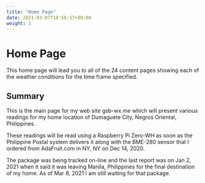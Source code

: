 ```yaml
---
title: "Home Page"
date: 2021-03-07T18:56:57+08:00
weight: 1
---
```


# Home Page

This home page will lead you to all of the 24 content pages showing each of the weather conditions for the time frame specified.

## Summary

This is the main page for my web site gsb-wx.me which will present various readings for my home location of Dumaguete City, Negros Oriental, Philippines.

These readings will be read using a Raspberry Pi Zero-WH as soon as the Philippine Postal system delivers it along with the BME-280 sensor that I ordered from AdaFruit.com in NY, NY on Dec 14, 2020.  

The package was being tracked on-line and the last report was on Jan 2, 2021 when it said it was leaving Manila, Philippines for the  final destination of my home. As of Mar 8, 2021 I am still waiting for that package. 

